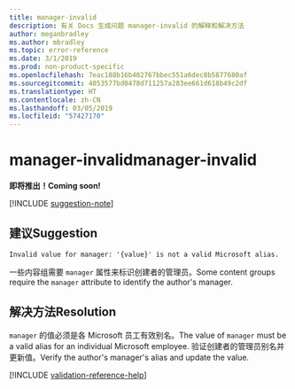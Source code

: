```yaml
---
title: manager-invalid
description: 有关 Docs 生成问题 manager-invalid 的解释和解决方法
author: meganbradley
ms.author: mbradley
ms.topic: error-reference
ms.date: 3/1/2019
ms.prod: non-product-specific
ms.openlocfilehash: 7eac188b16b402767bbec551a6dec8b5877680af
ms.sourcegitcommit: 4053577bd0478d711257a283ee661d618b49c2df
ms.translationtype: HT
ms.contentlocale: zh-CN
ms.lasthandoff: 03/05/2019
ms.locfileid: "57427170"
---
```

# <a name="manager-invalid"></a><span data-ttu-id="3091e-103">manager-invalid</span><span class="sxs-lookup"><span data-stu-id="3091e-103">manager-invalid</span></span>

<span data-ttu-id="3091e-104">**即将推出！**</span><span class="sxs-lookup"><span data-stu-id="3091e-104">**Coming soon!**</span></span>

[!INCLUDE [suggestion-note](includes/suggestion-note.md)]

## <a name="suggestion"></a><span data-ttu-id="3091e-105">建议</span><span class="sxs-lookup"><span data-stu-id="3091e-105">Suggestion</span></span>

`Invalid value for manager: '{value}' is not a valid Microsoft alias.`

<span data-ttu-id="3091e-106">一些内容组需要 `manager` 属性来标识创建者的管理员。</span><span class="sxs-lookup"><span data-stu-id="3091e-106">Some content groups require the `manager` attribute to identify the author's manager.</span></span>

## <a name="resolution"></a><span data-ttu-id="3091e-107">解决方法</span><span class="sxs-lookup"><span data-stu-id="3091e-107">Resolution</span></span>

<span data-ttu-id="3091e-108">`manager` 的值必须是各 Microsoft 员工有效别名。</span><span class="sxs-lookup"><span data-stu-id="3091e-108">The value of `manager` must be a valid alias for an individual Microsoft employee.</span></span> <span data-ttu-id="3091e-109">验证创建者的管理员别名并更新值。</span><span class="sxs-lookup"><span data-stu-id="3091e-109">Verify the author's manager's alias and update the value.</span></span>

<!--make sure to add this file to your includes folder and verify the path-->
[!INCLUDE [validation-reference-help](includes/validation-reference-help.md)]
